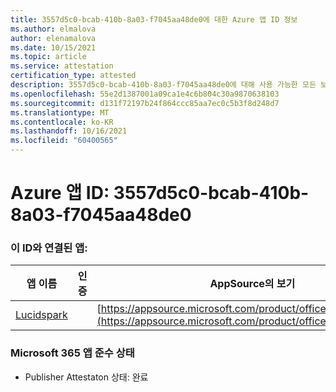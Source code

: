 ```yaml
---
title: 3557d5c0-bcab-410b-8a03-f7045aa48de0에 대한 Azure 앱 ID 정보
ms.author: elmalova
author: elenamalova
ms.date: 10/15/2021
ms.topic: article
ms.service: attestation
certification_type: attested
description: 3557d5c0-bcab-410b-8a03-f7045aa48de0에 대해 사용 가능한 모든 보안 및 규정 준수 정보입니다.
ms.openlocfilehash: 55e2d1387001a09ca1e4c6b804c30a9870638103
ms.sourcegitcommit: d131f72197b24f864ccc85aa7ec0c5b3f8d248d7
ms.translationtype: MT
ms.contentlocale: ko-KR
ms.lasthandoff: 10/16/2021
ms.locfileid: "60400565"
---
```

# <a name="azure-app-id-3557d5c0-bcab-410b-8a03-f7045aa48de0"></a>Azure 앱 ID: 3557d5c0-bcab-410b-8a03-f7045aa48de0


### <a name="apps-associated-with-this-id"></a>이 ID와 연결된 앱:
| **앱 이름** | **인증** | **AppSource의 보기** |
|--------------|---------------|-----------------------|
| [Lucidspark](https://docs.microsoft.com/microsoft-365-app-certification/forward/WA200002583) |  | [https://appsource.microsoft.com/product/office/WA200002583](https://appsource.microsoft.com/product/office/WA200002583) |

### <a name="microsoft-365-app-compliance-status"></a>Microsoft 365 앱 준수 상태
- Publisher Attestaton 상태: 완료
